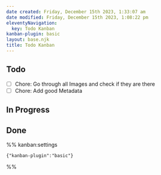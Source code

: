 ```yaml
---
date created: Friday, December 15th 2023, 1:33:07 am
date modified: Friday, December 15th 2023, 1:08:22 pm
eleventyNavigation:
  key: Todo Kanban
kanban-plugin: basic
layout: base.njk
title: Todo Kanban
---
```


## Todo

- [ ] Chore: Go through all Images and check if they are there
- [ ] Chore: Add good Metadata

## In Progress

## Done

%% kanban:settings

```
{"kanban-plugin":"basic"}
```

%%